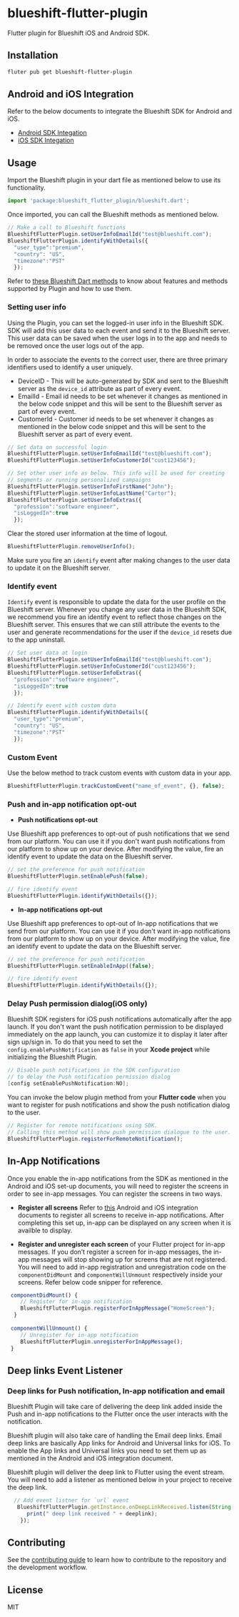 # blueshift-flutter-plugin

Flutter plugin for Blueshift iOS and Android SDK.

## Installation

```sh
fluter pub get blueshift-flutter-plugin
```

## Android and iOS Integration
Refer to the below documents to integrate the Blueshift SDK for Android and iOS.

- [Android SDK Integation]()
- [iOS SDK Integation]()


## Usage
Import the Blueshift plugin in your dart file as mentioned below to use its functionality.

```js
import 'package:blueshift_flutter_plugin/blueshift.dart';
```

Once imported, you can call the Blueshift methods as mentioned below.

```js
// Make a call to Blueshift functions
BlueshiftFlutterPlugin.setUserInfoEmailId("test@blueshift.com");
BlueshiftFlutterPlugin.identifyWithDetails({
  "user_type":"premium",
  "country": "US",
  "timezone":"PST"
  });
```

Refer to [these Blueshift Dart methods]() to know about features and methods supported by Plugin and how to use them. 

### Setting user info

Using the Plugin, you can set the logged-in user info in the Blueshift SDK. SDK will add this user data to each event and send it to the Blueshift server. This user data can be saved when the user logs in to the app and needs to be removed once the user logs out of the app.

In order to associate the events to the correct user, there are three primary identifiers used to identify a user uniquely.

- DeviceID - This will be auto-generated by SDK and sent to the Blueshift server as the `device_id` attribute as part of every event. 
- EmailId - Email id needs to be set whenever it changes as mentioned in the below code snippet and this will be sent to the Blueshift server as part of every event.
- CustomerId - Customer id needs to be set whenever it changes as mentioned in the below code snippet and this will be sent to the Blueshift server as part of every event.

```js
// Set data on successful login 
BlueshiftFlutterPlugin.setUserInfoEmailId("test@blueshift.com");
BlueshiftFlutterPlugin.setUserInfoCustomerId("cust123456");

// Set other user info as below. This info will be used for creating 
// segments or running personalized campaigns 
BlueshiftFlutterPlugin.setUserInfoFirstName("John");
BlueshiftFlutterPlugin.setUserInfoLastName("Cartor");
BlueshiftFlutterPlugin.setUserInfoExtras({
  "profession":"software engineer", 
  "isLoggedIn":true
  });
```

Clear the stored user information at the time of logout.
```js
BlueshiftFlutterPlugin.removeUserInfo();

```
Make sure you fire an `identify` event after making changes to the user data to update it on the Blueshift server.  

### Identify event
`Identify` event is responsible to update the data for the user profile on the Blueshift server. Whenever you change any user data in the Blueshift SDK, we recommend you fire an identify event to reflect those changes on the Blueshift server. This ensures that we can still attribute the events to the user and generate recommendations for the user if the `device_id` resets due to the app uninstall.

```javascript
// Set user data at login
BlueshiftFlutterPlugin.setUserInfoEmailId("test@blueshift.com");
BlueshiftFlutterPlugin.setUserInfoCustomerId("cust123456");
BlueshiftFlutterPlugin.setUserInfoExtras({
  "profession":"software engineer", 
  "isLoggedIn":true
  });

// Identify event with custom data
BlueshiftFlutterPlugin.identifyWithDetails({
  "user_type":"premium",
  "country": "US",
  "timezone":"PST"
  });
```

### Custom Event
Use the below method to track custom events with custom data in your app.

```javascript
BlueshiftFlutterPlugin.trackCustomEvent("name_of_event", {}, false);
```

### Push and in-app notification opt-out
- **Push notifications opt-out**

Use Blueshift app preferences to opt-out of push notifications that we send from our platform. You can use it if you don't want push notifications from our platform to show up on your device. After modifying the value, fire an identify event to update the data on the Blueshift server.

```javascript
// set the preference for push notification
BlueshiftFlutterPlugin.setEnablePush(false);

// fire identify event
BlueshiftFlutterPlugin.identifyWithDetails({});
```
- **In-app notifications opt-out**

Use Blueshift app preferences to opt-out of In-app notifications that we send from our platform. You can use it if you don't want in-app notifications from our platform to show up on your device. After modifying the value, fire an identify event to update the data on the Blueshift server.

```javascript
// set the preference for push notification
BlueshiftFlutterPlugin.setEnableInApp((false);

// fire identify event
BlueshiftFlutterPlugin.identifyWithDetails({});
```

### Delay Push permission dialog(iOS only)
Blueshift SDK registers for iOS push notifications automatically after the app launch. If you don't want the push notification permission to be displayed immediately on the app launch, you can customize it to display it later after sign up/sign in. To do that you need to set the `config.enablePushNotification` as `false` in your **Xcode project** while initializing the Blueshift Plugin.

```Objective-c
// Disable push notifications in the SDK configuration 
// to delay the Push notification permission dialog
[config setEnablePushNotification:NO];

```

You can invoke the below plugin method from your **Flutter code** when you want to register for push notifications and show the push notification dialog to the user.

```javascript
// Register for remote notifications using SDK. 
// Calling this method will show push permission dialogue to the user.
BlueshiftFlutterPlugin.registerForRemoteNotification();

```
## In-App Notifications
Once you enable the in-app notifications from the SDK as mentioned in the Android and iOS set-up documents, you will need to register the screens in order to see in-app messages. You can register the screens in two ways.

- **Register all screens** Refer to [this]() Android and iOS integration documents to register all screens to receive in-app notifications. After completing this set up, in-app can be displayed on any screen when it is availble to display.

- **Register and unregister each screen** of your Flutter project for in-app messages. If you don’t register a screen for in-app messages, the in-app messages will stop showing up for screens that are not registered. You will need to add in-app registration and unregistration code on the `componentDidMount` and `componentWillUnmount` respectively inside your screens. Refer below code snipper for reference. 

```Javascript
 componentDidMount() { 
    // Register for in-app notification
    BlueshiftFlutterPlugin.registerForInAppMessage("HomeScreen");
  }
  
 componentWillUnmount() {
    // Unregister for in-app notification
    BlueshiftFlutterPlugin.unregisterForInAppMessage();
 }
```

## Deep links Event Listener

### Deep links for Push notification, In-app notification and email
Blueshift Plugin will take care of delivering the deep link added inside the Push and in-app notifications to the Flutter once the user interacts with the notification.

Blueshift plugin will also take care of handling the Email deep links. Email deep links are basically App links for Android and Universal links for iOS. To enable the App links and Universal links you need to set them up as mentioned in the Android and iOS integration document.

Blueshift plugin will deliver the deep link to Flutter using the event stream. You will need to add a listener as mentioned below in your project to receive the deep link.

```javascript
  // Add event listner for `url` event
   BlueshiftFlutterPlugin.getInstance.onDeepLinkReceived.listen(String deeplink) {
      print(" deep link received " + deeplink);
    });
```

## Contributing

See the [contributing guide](CONTRIBUTING.md) to learn how to contribute to the repository and the development workflow.

## License

MIT
